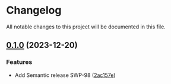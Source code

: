# Changelog

All notable changes to this project will be documented in this file.

## [0.1.0](https://github.com/noetl/noetl/compare/v0.0.1...v0.1.0) (2023-12-20)


### Features

* Add Semantic release SWP-98 ([2ac157e](https://github.com/noetl/noetl/commit/2ac157eb76ba43c974c604c235edf3e6caa7f931))
